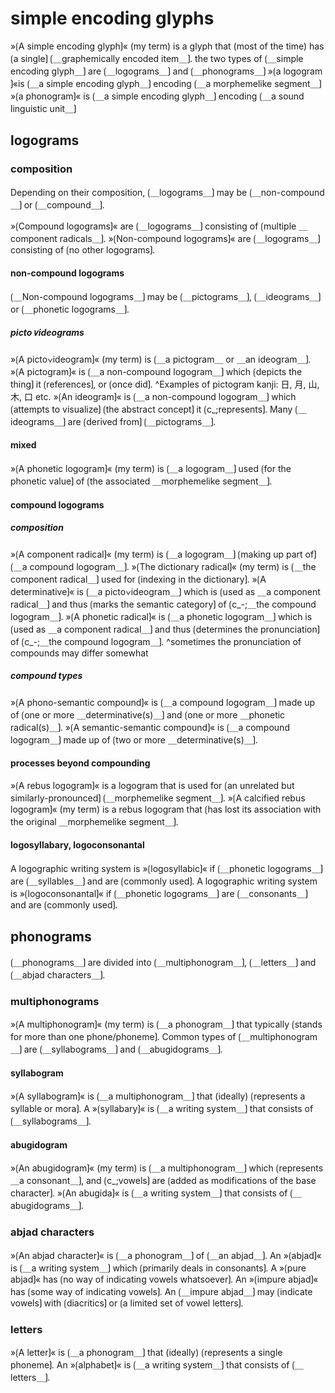 
# simple encoding glyphs

»⟮A simple encoding glyph⟯« (my term) is a glyph that (most of the time) has ⟮a single⟯ ⟮＿graphemically encoded item＿⟯.
the two types of ⟮＿simple encoding glyph＿⟯ are ⟮＿logograms＿⟯ and ⟮＿phonograms＿⟯
»⟮a logogram ⟯«is ⟮＿a simple encoding glyph＿⟯ encoding ⟮＿a morphemelike segment＿⟯
»⟮a phonogram⟯« is ⟮＿a simple encoding glyph＿⟯ encoding ⟮＿a sound linguistic unit＿⟯

## logograms

### composition

Depending on their composition, ⟮＿logograms＿⟯ may be ⟮＿non-compound＿⟯ or ⟮＿compound＿⟯.

»⟮Compound logograms⟯« are ⟮＿logograms＿⟯ consisting of ⟮multiple ＿component radicals＿⟯.
»⟮Non-compound logograms⟯« are ⟮＿logograms＿⟯ consisting of ⟮no other logograms⟯.

#### non-compound logograms

⟮＿Non-compound logograms＿⟯ may be ⟮＿pictograms＿⟯, ⟮＿ideograms＿⟯ or ⟮＿phonetic logograms＿⟯.

##### picto∨ideograms

»⟮A picto∨ideogram⟯« (my term) is ⟮＿a pictogram＿ or ＿an ideogram＿⟯.
»⟮A pictogram⟯« is ⟮＿a non-compound logogram＿⟯ which ⟮depicts the thing⟯ it ⟮references⟯, or ⟮once did⟯.
^Examples of pictogram kanji: 日, 月, 山, 木, 口 etc.
»⟮An ideogram⟯« is ⟮＿a non-compound logogram＿⟯ which ⟮attempts to visualize⟯ ⟮the abstract concept⟯ it ⟮c_;represents⟯.
Many ⟮＿ideograms＿⟯ are ⟮derived from⟯ ⟮＿pictograms＿⟯.

#### mixed

»⟮A phonetic logogram⟯« (my term) is ⟮＿a logogram＿⟯ used ⟮for the phonetic value⟯ of ⟮the associated ＿morphemelike segment＿⟯.

#### compound logograms

##### composition

»⟮A component radical⟯« (my term) is ⟮＿a logogram＿⟯ ⟮making up part of⟯ ⟮＿a compound logogram＿⟯.
»⟮The dictionary radical⟯« (my term) is ⟮＿the component radical＿⟯ used for ⟮indexing in the dictionary⟯.
»⟮A determinative⟯« is ⟮＿a picto∨ideogram＿⟯ which is ⟮used as ＿a component radical＿⟯ and thus ⟮marks the semantic category⟯ of ⟮c_-;＿the compound logogram＿⟯. 
»⟮A phonetic radical⟯« is ⟮＿a phonetic logogram＿⟯ which is ⟮used as ＿a component radical＿⟯ and thus ⟮determines the pronunciation⟯ of ⟮c_-;＿the compound logogram＿⟯.
^sometimes the pronunciation of compounds may differ somewhat

##### compound types

»⟮A phono-semantic compound⟯« is ⟮＿a compound logogram＿⟯ made up of ⟮one or more ＿determinative(s)＿⟯ and ⟮one or more ＿phonetic radical(s)＿⟯.
»⟮A semantic-semantic compound⟯« is ⟮＿a compound logogram＿⟯ made up of ⟮two or more ＿determinative(s)＿⟯.

#### processes beyond compounding

»⟮A rebus logogram⟯« is a logogram that is used for ⟮an unrelated but similarly-pronounced⟯ ⟮＿morphemelike segment＿⟯.
»⟮A calcified rebus logogram⟯« (my term) is a rebus logogram that ⟮has lost its association with the original ＿morphemelike segment＿⟯.

#### logosyllabary, logoconsonantal

A logographic writing system is »⟮logosyllabic⟯« if ⟮＿phonetic logograms＿⟯ are ⟮＿syllables＿⟯ and are ⟮commonly used⟯.
A logographic writing system is »⟮logoconsonantal⟯« if ⟮＿phonetic logograms＿⟯ are ⟮＿consonants＿⟯ and are ⟮commonly used⟯.

## phonograms

⟮＿phonograms＿⟯ are divided into ⟮＿multiphonogram＿⟯, ⟮＿letters＿⟯ and ⟮＿abjad characters＿⟯.

### multiphonograms

»⟮A multiphonogram⟯« (my term) is ⟮＿a phonogram＿⟯ that typically ⟮stands for more than one phone/phoneme⟯.
Common types of ⟮＿multiphonogram＿⟯ are ⟮＿syllabograms＿⟯ and ⟮＿abugidograms＿⟯. 

#### syllabogram

»⟮A syllabogram⟯« is ⟮＿a multiphonogram＿⟯ that (ideally) ⟮represents a syllable or mora⟯.
A »⟮syllabary⟯« is ⟮＿a writing system＿⟯ that consists of ⟮＿syllabograms＿⟯.

#### abugidogram

»⟮An abugidogram⟯« (my term) is ⟮＿a multiphonogram＿⟯ which ⟮represents ＿a consonant＿⟯, and ⟮c_;vowels⟯ are ⟮added as modifications of the base character⟯.
»⟮An abugida⟯« is ⟮＿a writing system＿⟯ that consists of ⟮＿abugidograms＿⟯.

### abjad characters

»⟮An abjad character⟯« is ⟮＿a phonogram＿⟯ of ⟮＿an abjad＿⟯.
An »⟮abjad⟯« is ⟮＿a writing system＿⟯ which ⟮primarily deals in consonants⟯.
A »⟮pure abjad⟯« has ⟮no way of indicating vowels whatsoever⟯.
An »⟮impure abjad⟯« has ⟮some way of indicating vowels⟯.
An ⟮＿impure abjad＿⟯ may ⟮indicate vowels⟯ with ⟮diacritics⟯ or ⟮a limited set of vowel letters⟯.

### letters

»⟮A letter⟯« is ⟮＿a phonogram＿⟯ that (ideally) ⟮represents a single phoneme⟯.
An »⟮alphabet⟯« is ⟮＿a writing system＿⟯ that consists of ⟮＿letters＿⟯.